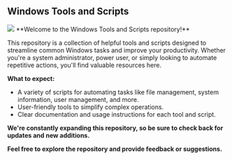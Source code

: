 ## Windows Tools and Scripts

<img src="[image-source-url-location.com](https://private-user-images.githubusercontent.com/176599656/352263310-c5bdb0ef-9fd6-44ee-bfeb-e2cdb17ce59e.png?jwt=eyJhbGciOiJIUzI1NiIsInR5cCI6IkpXVCJ9.eyJpc3MiOiJnaXRodWIuY29tIiwiYXVkIjoicmF3LmdpdGh1YnVzZXJjb250ZW50LmNvbSIsImtleSI6ImtleTUiLCJleHAiOjE3MjE5MzYwODgsIm5iZiI6MTcyMTkzNTc4OCwicGF0aCI6Ii8xNzY1OTk2NTYvMzUyMjYzMzEwLWM1YmRiMGVmLTlmZDYtNDRlZS1iZmViLWUyY2RiMTdjZTU5ZS5wbmc_WC1BbXotQWxnb3JpdGhtPUFXUzQtSE1BQy1TSEEyNTYmWC1BbXotQ3JlZGVudGlhbD1BS0lBVkNPRFlMU0E1M1BRSzRaQSUyRjIwMjQwNzI1JTJGdXMtZWFzdC0xJTJGczMlMkZhd3M0X3JlcXVlc3QmWC1BbXotRGF0ZT0yMDI0MDcyNVQxOTI5NDhaJlgtQW16LUV4cGlyZXM9MzAwJlgtQW16LVNpZ25hdHVyZT1hOWNhYjgwZWUwMDBkY2E4MzA0NjI2MzdmNzlmOGQwMDMyODY4ZDI4MGI3OTkzNmJhM2ZiYTE3NTg2ZDAxOTAwJlgtQW16LVNpZ25lZEhlYWRlcnM9aG9zdCZhY3Rvcl9pZD0wJmtleV9pZD0wJnJlcG9faWQ9MCJ9.wKduHusqKUwF33NODDglEkeyc6ju_ehMuYdcmhWpzTU)" />
**Welcome to the Windows Tools and Scripts repository!**

This repository is a collection of helpful tools and scripts designed to streamline common Windows tasks and improve your productivity. Whether you're a system administrator, power user, or simply looking to automate repetitive actions, you'll find valuable resources here.

**What to expect:**

* A variety of scripts for automating tasks like file management, system information, user management, and more.
* User-friendly tools to simplify complex operations.
* Clear documentation and usage instructions for each tool and script.

**We're constantly expanding this repository, so be sure to check back for updates and new additions.**

**Feel free to explore the repository and provide feedback or suggestions.**
 
